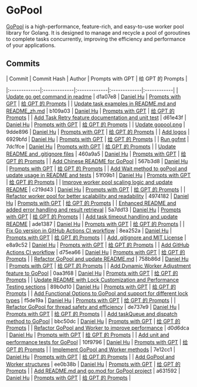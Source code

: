 # GoPool

[GoPool](https://github.com/devchat-ai/gopool) is a high-performance, feature-rich, and easy-to-use worker pool library for Golang. It is designed to manage and recycle a pool of goroutines to complete tasks concurrently, improving the efficiency and performance of your applications.

## Commits

| Commit | Commit Hash | Author | Prompts with GPT | 给 GPT 的 Prompts |

|:-------------|:-------------|:-------------|:-------------|:------------|
| [Update go get command in readme](https://github.com/devchat-ai/gopool/commit/d1a07e8aa342f8df3e82d661198723bcc052dee5)                                        | d1a07e8       | [Daniel Hu](https://github.com/daniel-hutao) | [Prompts with GPT](./commits/d1a07e8aa342f8df3e82d661198723bcc052dee5.md) | [给 GPT 的 Prompts](./commits/d1a07e8aa342f8df3e82d661198723bcc052dee5_zh.md) |
| [Update task examples in README.md and README_zh.md](https://github.com/devchat-ai/gopool/commit/b109a0338c03b28e3d6b23bb7c54cb9853b71ffa)                     | b109a03       | [Daniel Hu](https://github.com/daniel-hutao) | [Prompts with GPT](./commits/b109a0338c03b28e3d6b23bb7c54cb9853b71ffa.md) | [给 GPT 的 Prompts](./commits/b109a0338c03b28e3d6b23bb7c54cb9853b71ffa_zh.md) |
| [Add Task Retry feature documentation and unit test](https://github.com/devchat-ai/gopool/commit/d61e43f20c5766bf74b68bffb075454b314239a1)                     | d61e43f       | [Daniel Hu](https://github.com/daniel-hutao) | [Prompts with GPT](./commits/d61e43f20c5766bf74b68bffb075454b314239a1.md) | [给 GPT 的 Prompts](./commits/d61e43f20c5766bf74b68bffb075454b314239a1_zh.md) |
| [Update gopool.png](https://github.com/devchat-ai/gopool/commit/9dde896e2e789616940d7c14a77b9b8d28d9377f)                                                      | 9dde896       | [Daniel Hu](https://github.com/daniel-hutao) | [Prompts with GPT](./commits/9dde896e2e789616940d7c14a77b9b8d28d9377f.md) | [给 GPT 的 Prompts](./commits/9dde896e2e789616940d7c14a77b9b8d28d9377f_zh.md) |
| [Add logos](https://github.com/devchat-ai/gopool/commit/6929bfd39c1c02668ad09130273d0d25bde326bc)                                                              | 6929bfd       | [Daniel Hu](https://github.com/daniel-hutao) | [Prompts with GPT](./commits/6929bfd39c1c02668ad09130273d0d25bde326bc.md) | [给 GPT 的 Prompts](./commits/6929bfd39c1c02668ad09130273d0d25bde326bc_zh.md) |
| [Run gofmt](https://github.com/devchat-ai/gopool/commit/7dc1fcec9fc3758c53f356174f8fe410950b94cb)                                                              | 7dc1fce       | [Daniel Hu](https://github.com/daniel-hutao) | [Prompts with GPT](./commits/7dc1fcec9fc3758c53f356174f8fe410950b94cb.md) | [给 GPT 的 Prompts](./commits/7dc1fcec9fc3758c53f356174f8fe410950b94cb_zh.md) |
| [Update README and .gitignore files](https://github.com/devchat-ai/gopool/commit/460a9a5b7d9d2b576820d66e586ce069eedcfd4f)                                     | 460a9a5       | [Daniel Hu](https://github.com/daniel-hutao) | [Prompts with GPT](./commits/460a9a5b7d9d2b576820d66e586ce069eedcfd4f.md) | [给 GPT 的 Prompts](./commits/460a9a5b7d9d2b576820d66e586ce069eedcfd4f_zh.md) |
| [Add Chinese README for GoPool](https://github.com/devchat-ai/gopool/commit/567b3d84c59cdf15aae5e7b54e98e285d10715ca)                                          | 567b3d8       | [Daniel Hu](https://github.com/daniel-hutao) | [Prompts with GPT](./commits/567b3d84c59cdf15aae5e7b54e98e285d10715ca.md) | [给 GPT 的 Prompts](./commits/567b3d84c59cdf15aae5e7b54e98e285d10715ca_zh.md) |
| [Add Wait method to goPool and update usage in README and tests](https://github.com/devchat-ai/gopool/commit/51f09b162fbc0f01056da48846644cec796e0822)         | 51f09b1       | [Daniel Hu](https://github.com/daniel-hutao) | [Prompts with GPT](./commits/51f09b162fbc0f01056da48846644cec796e0822.md) | [给 GPT 的 Prompts](./commits/51f09b162fbc0f01056da48846644cec796e0822_zh.md) |
| [Improve worker pool scaling logic and update README](https://github.com/devchat-ai/gopool/commit/c219d4360f20f0a3d8161a16d7b7e62d24b4da26)                    | c219d43       | [Daniel Hu](https://github.com/daniel-hutao) | [Prompts with GPT](./commits/c219d4360f20f0a3d8161a16d7b7e62d24b4da26.md) | [给 GPT 的 Prompts](./commits/c219d4360f20f0a3d8161a16d7b7e62d24b4da26_zh.md) |
| [Refactor worker pool for better scalability and readability](https://github.com/devchat-ai/gopool/commit/4974182f6deb388f53f4effbcf97991120c60536)            | 4974182       | [Daniel Hu](https://github.com/daniel-hutao) | [Prompts with GPT](./commits/4974182f6deb388f53f4effbcf97991120c60536.md) | [给 GPT 的 Prompts](./commits/4974182f6deb388f53f4effbcf97991120c60536_zh.md) |
| [Enhanced README and added error handling and result retrieval](https://github.com/devchat-ai/gopool/commit/5a7dd133c2eb5ac4bb53a98e18e6c0313917362b)          | 5a7dd13       | [Daniel Hu](https://github.com/daniel-hutao) | [Prompts with GPT](./commits/5a7dd133c2eb5ac4bb53a98e18e6c0313917362b.md) | [给 GPT 的 Prompts](./commits/5a7dd133c2eb5ac4bb53a98e18e6c0313917362b_zh.md) |
| [Add task timeout handling and update README](https://github.com/devchat-ai/gopool/commit/ade138707a5f094bfff9d59ca05db78fb11ced87)                            | ade1387       | [Daniel Hu](https://github.com/daniel-hutao) | [Prompts with GPT](./commits/ade138707a5f094bfff9d59ca05db78fb11ced87.md) | [给 GPT 的 Prompts](./commits/ade138707a5f094bfff9d59ca05db78fb11ced87_zh.md) |
| [Fix Go version in GitHub Actions CI workflow](https://github.com/devchat-ai/gopool/commit/8ea252a1b96dc254def2cfb72621354a2496a79b)                           | 8ea252a       | [Daniel Hu](https://github.com/daniel-hutao) | [Prompts with GPT](./commits/8ea252a1b96dc254def2cfb72621354a2496a79b.md) | [给 GPT 的 Prompts](./commits/8ea252a1b96dc254def2cfb72621354a2496a79b_zh.md) |
| [Add .gitignore and MIT License](https://github.com/devchat-ai/gopool/commit/e8a9c52516c740e152b5d334d60e6b16c71b1550)                                         | e8a9c52       | [Daniel Hu](https://github.com/daniel-hutao) | [Prompts with GPT](./commits/e8a9c52516c740e152b5d334d60e6b16c71b1550.md) | [给 GPT 的 Prompts](./commits/e8a9c52516c740e152b5d334d60e6b16c71b1550_zh.md) |
| [Add GitHub Actions CI workflow](https://github.com/devchat-ai/gopool/commit/d75ea66c4129f0b14a5bbb42e123e676c2a2b3a1)                                         | d75ea66       | [Daniel Hu](https://github.com/daniel-hutao) | [Prompts with GPT](./commits/d75ea66c4129f0b14a5bbb42e123e676c2a2b3a1.md) | [给 GPT 的 Prompts](./commits/d75ea66c4129f0b14a5bbb42e123e676c2a2b3a1_zh.md) |
| [Refactor GoPool and update README.md](https://github.com/devchat-ai/gopool/commit/758b86d76b4495c8bb5fe59f8caf31b0434824a6)                                   | 758b86d       | [Daniel Hu](https://github.com/daniel-hutao) | [Prompts with GPT](./commits/758b86d76b4495c8bb5fe59f8caf31b0434824a6.md) | [给 GPT 的 Prompts](./commits/758b86d76b4495c8bb5fe59f8caf31b0434824a6_zh.md) |
| [Add Dynamic Worker Adjustment feature to GoPool](https://github.com/devchat-ai/gopool/commit/0aa3f680f3e3588fca9b0ebfe3581822d3a774d0)                        | 0aa3f68       | [Daniel Hu](https://github.com/daniel-hutao) | [Prompts with GPT](./commits/0aa3f680f3e3588fca9b0ebfe3581822d3a774d0.md) | [给 GPT 的 Prompts](./commits/0aa3f680f3e3588fca9b0ebfe3581822d3a774d0_zh.md) |
| [Update README with Lock Customization and Performance Testing sections](https://github.com/devchat-ai/gopool/commit/89b0d10ef2260f81faa6c85be5cb68461f90740c) | 89b0d10       | [Daniel Hu](https://github.com/daniel-hutao) | [Prompts with GPT](./commits/89b0d10ef2260f81faa6c85be5cb68461f90740c.md) | [给 GPT 的 Prompts](./commits/89b0d10ef2260f81faa6c85be5cb68461f90740c_zh.md) |
| [Add Functional Options to GoPool and support for different lock types](https://github.com/devchat-ai/gopool/commit/f5de19a30ac7c9151e11c00dccc4ac0f97385a57)  | f5de19a       | [Daniel Hu](https://github.com/daniel-hutao) | [Prompts with GPT](./commits/f5de19a30ac7c9151e11c00dccc4ac0f97385a57.md) | [给 GPT 的 Prompts](./commits/f5de19a30ac7c9151e11c00dccc4ac0f97385a57_zh.md) |
| [Refactor GoPool for thread safety and efficiency](https://github.com/devchat-ai/gopool/commit/de737e9283cf6b7ae44f179ed93a9fe413bdc2de)                       | de737e9       | [Daniel Hu](https://github.com/daniel-hutao) | [Prompts with GPT](./commits/de737e9283cf6b7ae44f179ed93a9fe413bdc2de.md) | [给 GPT 的 Prompts](./commits/de737e9283cf6b7ae44f179ed93a9fe413bdc2de_zh.md) |
| [Add taskQueue and dispatch method to GoPool](https://github.com/devchat-ai/gopool/commit/bbc50dcd889bd7c956ebe5e55b89b43faea86962)                            | bbc50dc       | [Daniel Hu](https://github.com/daniel-hutao) | [Prompts with GPT](./commits/bbc50dcd889bd7c956ebe5e55b89b43faea86962.md) | [给 GPT 的 Prompts](./commits/bbc50dcd889bd7c956ebe5e55b89b43faea86962_zh.md) |
| [Refactor GoPool and Worker to improve performance](https://github.com/devchat-ai/gopool/commit/d0d6dcabfdb787d4359f2c7c508ddc350e5ad9c4)                      | d0d6dca       | [Daniel Hu](https://github.com/daniel-hutao) | [Prompts with GPT](./commits/d0d6dcabfdb787d4359f2c7c508ddc350e5ad9c4.md) | [给 GPT 的 Prompts](./commits/d0d6dcabfdb787d4359f2c7c508ddc350e5ad9c4_zh.md) |
| [Add unit and performance tests for GoPool](https://github.com/devchat-ai/gopool/commit/10f9796edbaa60ac987e31c1d88c573a12d3ce09)                              | 10f9796       | [Daniel Hu](https://github.com/daniel-hutao) | [Prompts with GPT](./commits/10f9796edbaa60ac987e31c1d88c573a12d3ce09.md) | [给 GPT 的 Prompts](./commits/10f9796edbaa60ac987e31c1d88c573a12d3ce09_zh.md) |
| [Implement GoPool and Worker methods](https://github.com/devchat-ai/gopool/commit/7e12cc11646474489e807ee52d915a1e7ce49cc9)                                    | 7e12cc1       | [Daniel Hu](https://github.com/daniel-hutao) | [Prompts with GPT](./commits/7e12cc11646474489e807ee52d915a1e7ce49cc9.md) | [给 GPT 的 Prompts](./commits/7e12cc11646474489e807ee52d915a1e7ce49cc9_zh.md) |
| [Add GoPool and Worker structures](https://github.com/devchat-ai/gopool/commit/ee0b38ba85830d07046145583c2a568905d9839f)                                       | ee0b38b       | [Daniel Hu](https://github.com/daniel-hutao) | [Prompts with GPT](./commits/ee0b38ba85830d07046145583c2a568905d9839f.md) | [给 GPT 的 Prompts](./commits/ee0b38ba85830d07046145583c2a568905d9839f_zh.md) |
| [Add README.md and go.mod for GoPool project](https://github.com/devchat-ai/gopool/commit/a6315922a026b4290b0b1cd54e95b25e93538047)                            | a631592       | [Daniel Hu](https://github.com/daniel-hutao) | [Prompts with GPT](./commits/a6315922a026b4290b0b1cd54e95b25e93538047.md) | [给 GPT 的 Prompts](./commits/a6315922a026b4290b0b1cd54e95b25e93538047_zh.md) |
